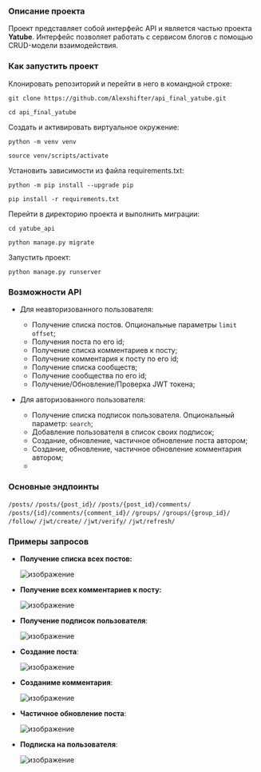 ### Описание проекта

Проект представляет собой интерфейс API и является частью проекта **Yatube**.
Интерфейс позволяет работать с сервисом блогов с помощью CRUD-модели взаимодействия.

### Как запустить проект

Клонировать репозиторий и перейти в него в командной строке:

```
git clone https://github.com/Alexshifter/api_final_yatube.git
```

```
cd api_final_yatube
```

Cоздать и активировать виртуальное окружение:

```
python -m venv venv
```

```
source venv/scripts/activate
```

Установить зависимости из файла requirements.txt:

```
python -m pip install --upgrade pip
```

```
pip install -r requirements.txt
```
Перейти в директорию проекта и выполнить миграции:
```
cd yatube_api
```
```
python manage.py migrate
```

Запустить проект:

```
python manage.py runserver
```
### Возможности API

- Для неавторизованного пользователя:
   - Получение списка постов. Опциональные параметры ```limit``` ```offset```; 
   - Получения поста по его id;
   - Получение списка комментариев к посту;
   - Получение комментария к посту по его id;
   - Получение списка сообществ;
   - Получение сообщества по его id;
   - Получение/Обновление/Проверка JWT токена;
     
- Для авторизованного пользователя:
   - Получение списка подписок пользователя. Опциональный параметр: ```search```;
   - Добавление пользователя в список своих подписок;
   - Создание, обновление, частичное обновление поста автором;
   - Создание, обновление, частичное обновление комментария автором;
   - 

### Основные эндпоинты

```/posts/```
```/posts/{post_id}/```
```/posts/{post_id}/comments/```
```/posts/{id}/comments/{comment_id}/```
```/groups/```
```/groups/{group_id}/```
```/follow/```
```/jwt/create/```
```/jwt/verify/```
```/jwt/refresh/```


### Примеры запросов

- **Получение списка всех постов:**
  
  ![изображение](https://github.com/Alexshifter/api_final_yatube/assets/146896696/651c614f-8ac0-4e69-9968-804e2fe041e0)
  
- **Получение всех комментариев к посту:**

  ![изображение](https://github.com/Alexshifter/api_final_yatube/assets/146896696/0a6c0710-2107-40fe-9410-2a1e37f4757a)

- **Получение подписок пользователя**:

  ![изображение](https://github.com/Alexshifter/api_final_yatube/assets/146896696/65544ed1-7251-436d-9f33-7c28582fa1ff)
  
- **Создание поста**:

  ![изображение](https://github.com/Alexshifter/api_final_yatube/assets/146896696/9eabf249-0358-4598-8867-0384415c99b9)

- **Созданиме комментария**:
 
  ![изображение](https://github.com/Alexshifter/api_final_yatube/assets/146896696/16972d79-0454-4936-8bb7-73128694b4da)
  
- **Частичное обновление поста**:
  
  ![изображение](https://github.com/Alexshifter/api_final_yatube/assets/146896696/cd7a7cb6-dd7d-4291-b787-e989956f8dd6)
  
- **Подписка на пользователя**:
  
  ![изображение](https://github.com/Alexshifter/api_final_yatube/assets/146896696/0e7c8b93-28f0-4415-916d-8840c665ae1c)


  
  





